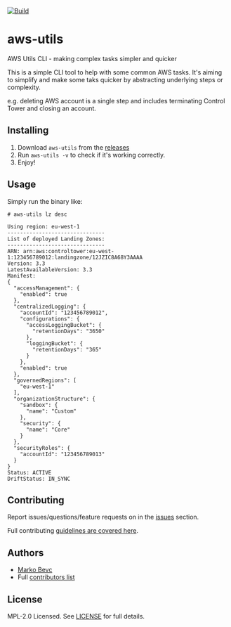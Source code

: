 [![Build](https://github.com/mbevc1/aws-utils/actions/workflows/build.yaml/badge.svg)](https://github.com/mbevc1/aws-utils/actions/workflows/build.yaml)

# aws-utils
AWS Utils CLI - making complex tasks simpler and quicker

This is a simple CLI tool to help with some common AWS tasks. It's aiming to
simplify and make some taks quicker by abstracting underlying steps or complexity.

e.g. deleting AWS account is a single step and includes terminating Control Tower
and closing an account.

## Installing

1. Download `aws-utils` from the [releases](https://github.com/mbevc1/aws-utils/releases)
2. Run `aws-utils -v` to check if it's working correctly.
3. Enjoy!

## Usage

Simply run the binary like:

```shell
# aws-utils lz desc

Using region: eu-west-1
-------------------------------
List of deployed Landing Zones:
-------------------------------
ARN: arn:aws:controltower:eu-west-1:123456789012:landingzone/12JZIC8A68Y3AAAA
Version: 3.3
LatestAvailableVersion: 3.3
Manifest:
{
  "accessManagement": {
    "enabled": true
  },
  "centralizedLogging": {
    "accountId": "123456789012",
    "configurations": {
      "accessLoggingBucket": {
        "retentionDays": "3650"
      },
      "loggingBucket": {
        "retentionDays": "365"
      }
    },
    "enabled": true
  },
  "governedRegions": [
    "eu-west-1"
  ],
  "organizationStructure": {
    "sandbox": {
      "name": "Custom"
    },
    "security": {
      "name": "Core"
    }
  },
  "securityRoles": {
    "accountId": "123456789013"
  }
}
Status: ACTIVE
DriftStatus: IN_SYNC
```

## Contributing

Report issues/questions/feature requests on in the [issues](https://github.com/mbevc1/aws-utils/issues/new) section.

Full contributing [guidelines are covered here](CONTRIBUTING.md).

## Authors

* [Marko Bevc](https://github.com/mbevc1)
* Full [contributors list](https://github.com/mbevc1/aws-utils/graphs/contributors)

## License

MPL-2.0 Licensed. See [LICENSE](LICENSE) for full details.
<!-- https://choosealicense.com/licenses/ -->
